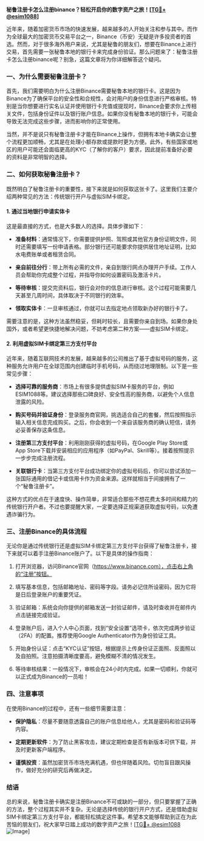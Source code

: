 **秘鲁注册卡怎么注册binance？轻松开启你的数字资产之旅！[[TG💪+ @esim1088](https://t.me/s/esim1088)]**

近年来，随着加密货币市场的快速发展，越来越多的人开始关注和参与其中。而作为全球最大的加密货币交易平台之一，Binance（币安）无疑是许多投资者的首选。然而，对于很多海外用户来说，尤其是秘鲁的朋友们，想要在Binance上进行交易，首先需要一张秘鲁本地的银行卡来完成身份验证。那么问题来了：秘鲁注册卡怎么注册binance呢？别急，这篇文章将为你详细解答这个疑问。

### **一、为什么需要秘鲁注册卡？**

首先，我们需要明白为什么注册Binance需要秘鲁本地的银行卡。这是因为Binance为了确保平台的安全性和合规性，会对用户的身份信息进行严格审核。特别是当你想要进行实名认证并使用银行卡充值或提现时，Binance会要求你上传相关文件，包括身份证件以及银行账户信息。如果你没有秘鲁本地的银行卡，可能会导致无法完成这些步骤，进而影响你的正常使用。

当然，并不是说只有秘鲁注册卡才能在Binance上操作，但拥有本地卡确实会让整个流程更加顺畅，尤其是在处理小额存款或提款时更为方便。此外，有些国家或地区的用户可能还会面临更高的KYC（了解你的客户）要求，因此提前准备好必要的资料是非常明智的选择。

### **二、如何获取秘鲁注册卡？**

既然明白了秘鲁注册卡的重要性，接下来就是如何获取这张卡了。这里我们主要介绍两种常见的方法：传统银行开户与虚拟SIM卡绑定。

#### **1. 通过当地银行申请实体卡**
这是最直接的方式，也是大多数人的选择。具体步骤如下：

- **准备材料**：通常情况下，你需要提供护照、驾照或其他官方身份证明文件，同时还需要填写一份申请表格。部分银行还可能要求你提供居住地址证明，比如水电费账单或者租赁合同。
  
- **亲自前往分行**：带上所有必需的文件，亲自到银行网点办理开户手续。工作人员会帮助你完成整个过程，并指导你如何设置密码及激活卡片。

- **等待审核**：提交完资料后，银行会对你的信息进行审核。这个过程可能需要几天甚至几周时间，具体取决于不同银行的效率。

- **领取实体卡**：一旦审核通过，你就可以去指定地点领取新办好的银行卡了。

需要注意的是，这种方法虽然稳妥，但耗时较长，且需要你亲自到场。如果你身处国外，或者希望更快捷地解决问题，不妨考虑第二种方案——虚拟SIM卡绑定。

#### **2. 利用虚拟SIM卡绑定第三方支付平台**
近年来，随着互联网技术的发展，越来越多的公司推出了基于虚拟号码的服务，这种服务允许用户在全球范围内创建临时手机号码，从而绕过地理限制。以下是一些常见步骤：

- **选择可靠的服务商**：市场上有很多提供虚拟SIM卡服务的平台，例如ESIM1088等。建议选择那些口碑良好、安全性高的服务商，以避免个人信息泄露的风险。

- **购买号码并验证身份**：登录服务商官网，挑选适合自己的套餐，然后按照指示输入相关信息完成购买。之后，你会收到一个来自该服务商的确认短信，请务必妥善保存这条信息。

- **注册第三方支付平台**：利用刚刚获得的虚拟号码，在Google Play Store或App Store下载并安装相应的应用程序（如PayPal、Skrill等）。接着按照提示一步步完成注册流程。

- **关联银行卡**：当第三方支付平台成功绑定你的虚拟号码后，你可以尝试添加一张国际通用的借记卡或信用卡作为资金来源。这样就相当于间接拥有了一个“秘鲁注册卡”。

这种方式的优点在于速度快、操作简单，非常适合那些不想花费太多时间和精力的传统银行开户者。不过也要提醒大家，一定要选择正规渠道获取虚拟号码，以免遭遇诈骗行为。

### **三、注册Binance的具体流程**

无论你是通过传统银行还是虚拟SIM卡绑定第三方支付平台获得了秘鲁注册卡，接下来就可以着手注册Binance账户了。以下是具体的操作指南：

1. 打开浏览器，访问Binance官网（https://www.binance.com），点击右上角的“注册”按钮。

2. 填写基本信息，包括邮箱地址、密码等字段。请务必记住所设密码，因为它将是日后登录账户的重要凭证。

3. 验证邮箱：系统会向你提供的邮箱发送一封验证邮件，请及时查收并在邮件内点击链接完成验证。

4. 登录账户后，进入个人中心页面，找到“安全设置”选项卡，依次完成两步验证（2FA）的配置。推荐使用Google Authenticator作为身份验证工具。

5. 开始身份认证：点击“KYC认证”按钮，根据提示上传身份证正面照、反面照以及自拍照。注意拍摄清晰度要高，避免模糊不清的情况发生。

6. 等待审核结果：一般情况下，审核会在24小时内完成。如果一切顺利，你就可以正式成为Binance的一员啦！

### **四、注意事项**

在使用Binance的过程中，还有一些细节需要注意：

- **保护隐私**：尽量不要随意透露自己的账户信息给他人，尤其是密码和验证码等内容。

- **定期更新软件**：为了防止黑客攻击，建议定期检查是否有新版本可供下载，并及时更新客户端程序。

- **谨慎投资**：虽然加密货币市场充满机遇，但也伴随着风险。切勿盲目跟风操作，做好充分的研究后再做决定。

### **结语**

总的来说，秘鲁注册卡确实是注册Binance不可或缺的一部分，但只要掌握了正确的方法，整个过程其实并不复杂。无论是选择传统的银行开户方式，还是借助虚拟SIM卡绑定第三方支付平台，都能轻松搞定这件事。希望本文能够帮助到正在为此苦恼的朋友们，祝大家早日踏上成功的数字资产之旅！[[TG💪+ @esim1088](https://t.me/s/esim1088) ![Image](https://i.postimg.cc/4NQfJmqS/Snipaste-2025-05-13-00-14-12.png)]